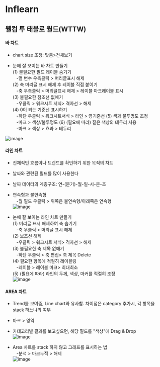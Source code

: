 # Inflearn 
## 웰컴 투 태블로 월드(WTTW)


#### 바 차트

* chart size 조정: 맞춤>전체보기

* 눈에 잘 보이는 바 차트 만들기\
(1) 불필요한 필드 레이블 숨기기\
&nbsp;&nbsp;&nbsp;-열 변수 우측클릭 > 머리글표시 해제\
(2) 축 머리글 표시 해제 후 레이블 직접 붙이기\
&nbsp;&nbsp;&nbsp;-축 우측클릭 > 머리글표시 해제 > 레이블 마크레이블 표시\
(3) 불필요한 참조선 없애기\
&nbsp;&nbsp;&nbsp;-우클릭 > 워크시트 서식> 격자선 > 해제\
(4) 0이 되는 기준선 표시하기\
&nbsp;&nbsp;&nbsp;-하단 우클릭 > 워크시트서식 > 라인 > 영기준선
(5) 색과 불투명도 조정\
&nbsp;&nbsp;&nbsp;-마크 > 색상/불투명도
(6) (필요에 따라) 짙은 색상의 테두리 사용\
&nbsp;&nbsp;&nbsp;-마크 > 색상 > 효과 > 테두리

![image](https://user-images.githubusercontent.com/52664532/163215148-6f331164-a7f1-4711-8358-666e331ee59e.png)

#### 라인 차트

* 전체적인 흐름이나 트랜드를 확인하기 위한 목적의 차트
* 날짜와 관련된 필드를 많이 사용한다
* 날짜 데이터의 계층구조: 연-(분기)-월-일-시-분-초

* 연속형과 불연속형\
&nbsp;&nbsp;&nbsp;-월 필드 우클릭 > 위쪽은 불연속형/아래쪽은 연속형\
![image](https://user-images.githubusercontent.com/52664532/163213188-088de33f-3f1a-4c21-9c1b-786b67c7a3bf.png)

* 눈에 잘 보이는 라인 차트 만들기\
(1) 머리글 표시 해제하여 축 숨기기\
&nbsp;&nbsp;&nbsp;-축 우클릭 > 머리글 표시 해제\
(2) 보조선 해제\
&nbsp;&nbsp;&nbsp;-우클릭 > 워크시트 서식> 격자선 > 해제\
(3) 불필요한 축 제목 없애기\
&nbsp;&nbsp;&nbsp;-하단 우클릭 > 축 편집> 축 제목 Delete\
(4) 필요한 항목에 적절히 레이블링\
&nbsp;&nbsp;&nbsp;-레이블 > 레이블 마크> 최대최소\
(5) (필요에 따라) 라인의 두께, 색상, 마커를 적절히 조정\
![image](https://user-images.githubusercontent.com/52664532/163214978-7172c022-6b3e-4a95-967b-8cfdc295c2ab.png)


#### AREA 차트

* Trend를 보여줌, Line chart와 유사함. 차이점은 category 추가시, 각 항목을 stack 하느냐의 여부
* 마크 > 영역 
* 카테고리별 결과를 보고싶으면, 해당 필드를 "색상"에 Drag & Drop\
![image](https://user-images.githubusercontent.com/52664532/163271932-9143dd13-7a8f-4a0e-bac2-117a99224d30.png)

* Area 차트를 stack 하지 않고 그래프를 표시하는 법\
&nbsp;&nbsp;&nbsp;-분석 > 마크누적 > 해제\
![image](https://user-images.githubusercontent.com/52664532/163272266-25c00393-60a2-4251-8461-0823ec81d07b.png)




